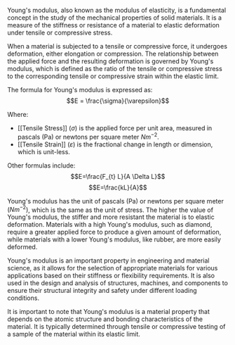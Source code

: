 Young's modulus, also known as the modulus of elasticity, is a fundamental concept in the study of the mechanical properties of solid materials. It is a measure of the stiffness or resistance of a material to elastic deformation under tensile or compressive stress.

When a material is subjected to a tensile or compressive force, it undergoes deformation, either elongation or compression. The relationship between the applied force and the resulting deformation is governed by Young's modulus, which is defined as the ratio of the tensile or compressive stress to the corresponding tensile or compressive strain within the elastic limit.

The formula for Young's modulus is expressed as:
$$E = \frac{\sigma}{\varepsilon}$$

Where:
- [[Tensile Stress]] $(\sigma)$ is the applied force per unit area, measured in pascals (Pa) or newtons per square meter $Nm^{-2}$.
- [[Tensile Strain]] $(\varepsilon)$ is the fractional change in length or dimension, which is unit-less.

Other formulas include:
$$E=\frac{F_{t} L}{A \Delta L}$$
$$E=\frac{kL}{A}$$

Young's modulus has the unit of pascals (Pa) or newtons per square meter $(Nm^{-2})$, which is the same as the unit of stress.
The higher the value of Young's modulus, the stiffer and more resistant the material is to elastic deformation. Materials with a high Young's modulus, such as diamond, require a greater applied force to produce a given amount of deformation, while materials with a lower Young's modulus, like rubber, are more easily deformed.

Young's modulus is an important property in engineering and material science, as it allows for the selection of appropriate materials for various applications based on their stiffness or flexibility requirements. It is also used in the design and analysis of structures, machines, and components to ensure their structural integrity and safety under different loading conditions.

It is important to note that Young's modulus is a material property that depends on the atomic structure and bonding characteristics of the material. It is typically determined through tensile or compressive testing of a sample of the material within its elastic limit.